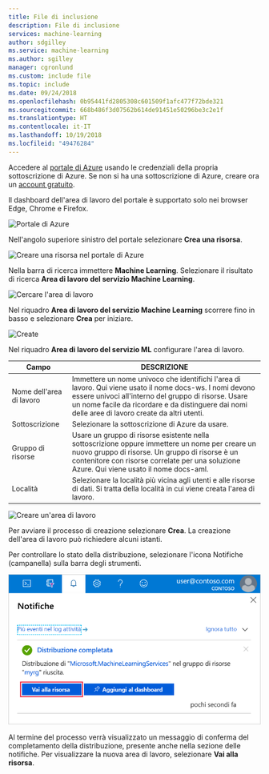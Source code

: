 ```yaml
---
title: File di inclusione
description: File di inclusione
services: machine-learning
author: sdgilley
ms.service: machine-learning
ms.author: sgilley
manager: cgronlund
ms.custom: include file
ms.topic: include
ms.date: 09/24/2018
ms.openlocfilehash: 0b95441fd2805308c601509f1afc477f72bde321
ms.sourcegitcommit: 668b486f3d07562b614de91451e50296be3c2e1f
ms.translationtype: HT
ms.contentlocale: it-IT
ms.lasthandoff: 10/19/2018
ms.locfileid: "49476284"
---
```

Accedere al [portale di Azure](https://portal.azure.com/) usando le credenziali della propria sottoscrizione di Azure. Se non si ha una sottoscrizione di Azure, creare ora un [account gratuito](https://azure.microsoft.com/free/?WT.mc_id=A261C142F).

Il dashboard dell'area di lavoro del portale è supportato solo nei browser Edge, Chrome e Firefox.

   ![Portale di Azure](./media/aml-create-in-portal/portal-dashboard.png)

Nell'angolo superiore sinistro del portale selezionare **Crea una risorsa**.

   ![Creare una risorsa nel portale di Azure](./media/aml-create-in-portal/portal-create-a-resource.png)

Nella barra di ricerca immettere **Machine Learning**. Selezionare il risultato di ricerca **Area di lavoro del servizio Machine Learning**.

   ![Cercare l'area di lavoro](./media/aml-create-in-portal/allservices-search.PNG)

Nel riquadro **Area di lavoro del servizio Machine Learning** scorrere fino in basso e selezionare **Crea** per iniziare.

   ![Create](./media/aml-create-in-portal/portal-create-button.png)

Nel riquadro **Area di lavoro del servizio ML** configurare l'area di lavoro.

   Campo|DESCRIZIONE
   ---|---
   Nome dell'area di lavoro |Immettere un nome univoco che identifichi l'area di lavoro. Qui viene usato il nome docs-ws. I nomi devono essere univoci all'interno del gruppo di risorse. Usare un nome facile da ricordare e da distinguere dai nomi delle aree di lavoro create da altri utenti.  
   Sottoscrizione |Selezionare la sottoscrizione di Azure da usare.
   Gruppo di risorse | Usare un gruppo di risorse esistente nella sottoscrizione oppure immettere un nome per creare un nuovo gruppo di risorse. Un gruppo di risorse è un contenitore con risorse correlate per una soluzione Azure. Qui viene usato il nome docs-aml. 
   Località | Selezionare la località più vicina agli utenti e alle risorse di dati. Si tratta della località in cui viene creata l'area di lavoro.

   ![Creare un'area di lavoro](./media/aml-create-in-portal/workspace-create.png)

Per avviare il processo di creazione selezionare **Crea**. La creazione dell'area di lavoro può richiedere alcuni istanti.

Per controllare lo stato della distribuzione, selezionare l'icona Notifiche (campanella) sulla barra degli strumenti.

   ![Stato di creazione dell'area di lavoro](./media/aml-create-in-portal/notifications.png)

Al termine del processo verrà visualizzato un messaggio di conferma del completamento della distribuzione, presente anche nella sezione delle notifiche. Per visualizzare la nuova area di lavoro, selezionare **Vai alla risorsa**.
